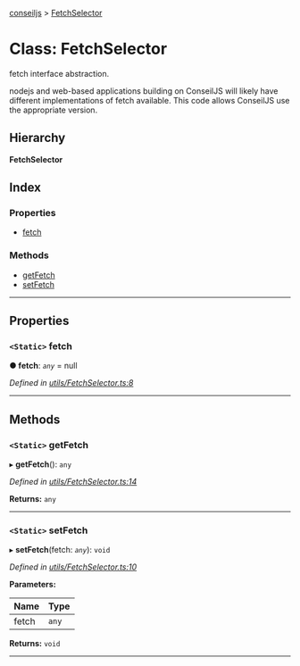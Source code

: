 [conseiljs](../README.md) > [FetchSelector](../classes/fetchselector.md)

# Class: FetchSelector

fetch interface abstraction.

nodejs and web-based applications building on ConseilJS will likely have different implementations of fetch available. This code allows ConseilJS use the appropriate version.

## Hierarchy

**FetchSelector**

## Index

### Properties

* [fetch](fetchselector.md#fetch)

### Methods

* [getFetch](fetchselector.md#getfetch)
* [setFetch](fetchselector.md#setfetch)

---

## Properties

<a id="fetch"></a>

### `<Static>` fetch

**● fetch**: *`any`* =  null

*Defined in [utils/FetchSelector.ts:8](https://github.com/Cryptonomic/ConseilJS/blob/9d6b05b/src/utils/FetchSelector.ts#L8)*

___

## Methods

<a id="getfetch"></a>

### `<Static>` getFetch

▸ **getFetch**(): `any`

*Defined in [utils/FetchSelector.ts:14](https://github.com/Cryptonomic/ConseilJS/blob/9d6b05b/src/utils/FetchSelector.ts#L14)*

**Returns:** `any`

___
<a id="setfetch"></a>

### `<Static>` setFetch

▸ **setFetch**(fetch: *`any`*): `void`

*Defined in [utils/FetchSelector.ts:10](https://github.com/Cryptonomic/ConseilJS/blob/9d6b05b/src/utils/FetchSelector.ts#L10)*

**Parameters:**

| Name | Type |
| ------ | ------ |
| fetch | `any` |

**Returns:** `void`

___

